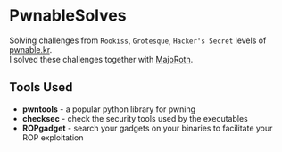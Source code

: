 # PwnableSolves
Solving challenges from `Rookiss`, `Grotesque`, `Hacker's Secret` levels of [pwnable.kr](pwnable.kr).\
I solved these challenges together with [MajoRoth](https://github.com/MajoRoth).
## Tools Used
* **pwntools** - a popular python library for pwning
* **checksec** - check the security tools used by the executables
* **ROPgadget** - search your gadgets on your binaries to facilitate your ROP exploitation
